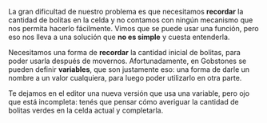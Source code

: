 La gran dificultad de nuestro problema es que necesitamos **recordar** la cantidad de bolitas en la celda y no contamos con ningún mecanismo que nos permita hacerlo fácilmente. Vimos que se puede usar una función, pero eso nos lleva a una solución que **no es simple** y cuesta entenderla. 

Necesitamos una forma de **recordar** la cantidad inicial de bolitas, para poder usarla después de movernos. Afortunadamente, en Gobstones se pueden definir **variables**, que son justamente eso: una forma de darle un nombre a un valor cualquiera, para luego poder utilizarlo en otra parte. 

Te dejamos en el editor una nueva versión que usa una variable, pero ojo que está incompleta: tenés que pensar cómo averiguar la cantidad de bolitas verdes en la celda actual y completarla.